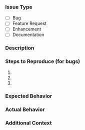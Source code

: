 ### Issue Type
- [ ] Bug
- [ ] Feature Request
- [ ] Enhancement
- [ ] Documentation

### Description
<!-- Provide a clear and concise description of the issue or feature. -->

### Steps to Reproduce (for bugs)
1. 
2. 
3. 

### Expected Behavior
<!-- What should happen? -->

### Actual Behavior
<!-- What actually happens? -->

### Additional Context
<!-- Add any other context or screenshots here. -->